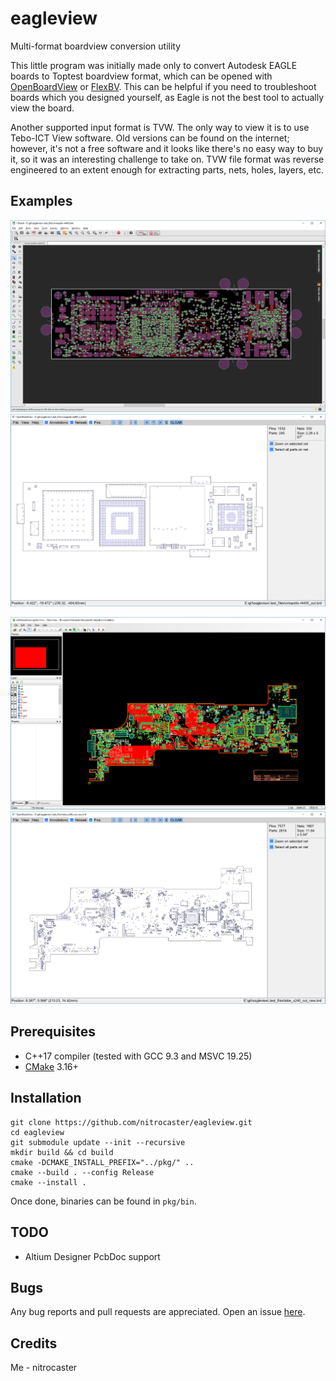 # eagleview

Multi-format boardview conversion utility

This little program was initially made only to convert Autodesk EAGLE boards to Toptest boardview format, which can be opened with [OpenBoardView](https://github.com/OpenBoardView/OpenBoardView) or [FlexBV](https://pldaniels.com/flexbv). This can be helpful if you need to troubleshoot boards which you designed yourself, as Eagle is not the best tool to actually view the board.

Another supported input format is TVW. The only way to view it is to use Tebo-ICT View software. Old versions can be found on the internet; however, it's not a free software and it looks like there's no easy way to buy it, so it was an interesting challenge to take on. TVW file format was reverse engineered to an extent enough for extracting parts, nets, holes, layers, etc.

Examples
---
![b1_eagle](doc/img/b1_eagle.png)
![b1_toptest](doc/img/b1_toptest.png)

![b2_tebo](doc/img/b2_tebo.png)
![b2_toptest](doc/img/b2_toptest.png)

Prerequisites
---
- C++17 compiler (tested with GCC 9.3 and MSVC 19.25)
- [CMake](https://cmake.org) 3.16+

Installation
---
```
git clone https://github.com/nitrocaster/eagleview.git
cd eagleview
git submodule update --init --recursive
mkdir build && cd build
cmake -DCMAKE_INSTALL_PREFIX="../pkg/" ..
cmake --build . --config Release
cmake --install .
```
Once done, binaries can be found in `pkg/bin`.

TODO
---
- Altium Designer PcbDoc support

Bugs
---
Any bug reports and pull requests are appreciated. Open an issue [here](https://github.com/nitrocaster/eagleview/issues).

Credits
---

Me - nitrocaster
